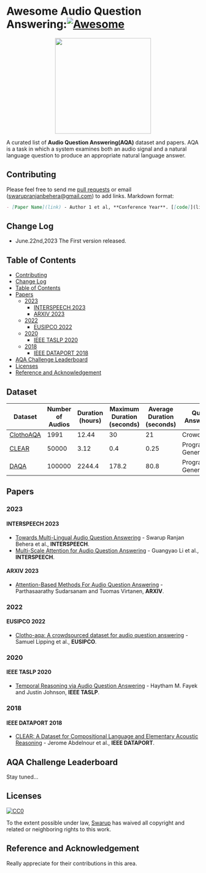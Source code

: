 # Awesome Audio Question Answering:[![Awesome](https://awesome.re/badge.svg)](https://awesome.re)

<p align="center">
  <img width="250" src="https://camo.githubusercontent.com/1131548cf666e1150ebd2a52f44776d539f06324/68747470733a2f2f63646e2e7261776769742e636f6d2f73696e647265736f726875732f617765736f6d652f6d61737465722f6d656469612f6c6f676f2e737667" "Awesome!">
</p>

A curated list of **Audio Question Answering(AQA)** dataset and papers. AQA is a task in which a system examines both an audio signal and a natural language question to produce an appropriate natural language answer.

## Contributing
Please feel free to send me [pull requests](https://github.com/swarupbehera/awesome-audio-question-answering/pulls) or email (swarupranjanbehera@gmail.com) to add links.
Markdown format:

```markdown
- [Paper Name](link) - Author 1 et al, **Conference Year**. [[code]](link)
```

## Change Log

- June.22nd,2023 The First version released.

## Table of Contents
  * [Contributing](#contributing)
  * [Change Log](#change-log)
  * [Table of Contents](#table-of-contents)
  * [Papers](#papers)
     * [2023](#2023)
        - [INTERSPEECH 2023](#INTERSPEECH-2023)
        - [ARXIV 2023](#ARXIV-2023)
     * [2022](#2022)
        - [EUSIPCO 2022](#EUSIPCO-2022)
     * [2020](#2020)
        - [IEEE TASLP 2020](#IEEE-TASLP-2020)
     * [2018](#2018)
        - [IEEE DATAPORT 2018](#IEEE-DATAPORT-2018)
  * [AQA Challenge Leaderboard](#aqa-challenge-leaderboard)
  * [Licenses](#licenses)
  * [Reference and Acknowledgement](#reference-and-acknowledgement)

## Dataset
| Dataset | Number of Audios | Duration (hours) | Maximum Duration (seconds) | Average Duration (seconds) | Question-Answer Source | Language | Number of Questions | Number of Answers | Training Set Size | Validation Set Size | Test Set Size |
|---------|-----------------|------------------|----------------------------|----------------------------|-----------------------|----------|---------------------|-------------------|-------------------|---------------------|----------------|
| [ClothoAQA](https://zenodo.org/record/6473207) | 1991 | 12.44 | 30 | 21 | Crowdsourced | English | 9153 | 830 | 1174 | 344 | 473 |
| [CLEAR](https://ieee-dataport.org/open-access/clear-dataset-compositional-language-and-elementary-acoustic-reasoning) | 50000 | 3.12 | 0.4 | 0.25 | Programmatically Generated | English | 130957 | 47 | 35000 | 7500 | 7500 |
| [DAQA](https://github.com/facebookresearch/daqa) | 100000 | 2244.4 | 178.2 | 80.8 | Programmatically Generated | English | 599294 | 36 | 80000 | 10000 | 10000 |

## Papers

### 2023

#### INTERSPEECH 2023
- [Towards Multi-Lingual Audio Question Answering](https://github.com/swarupbehera/mAQA) - Swarup Ranjan Behera et al., **INTERSPEECH**.
- [Multi-Scale Attention for Audio Question Answering](https://arxiv.org/abs/2305.17993) - Guangyao Li et al., **INTERSPEECH**.

#### ARXIV 2023
- [Attention-Based Methods For Audio Question Answering](https://arxiv.org/abs/2305.19769) - Parthasaarathy Sudarsanam and Tuomas Virtanen, **ARXIV**.

### 2022

#### EUSIPCO 2022
- [Clotho-aqa: A crowdsourced dataset for audio question answering](https://eurasip.org/Proceedings/Eusipco/Eusipco2022/pdfs/0001140.pdf) - Samuel Lipping et al., **EUSIPCO**.

### 2020

#### IEEE TASLP 2020
- [Temporal Reasoning via Audio Question Answering](https://ieeexplore.ieee.org/document/9145807) - Haytham M. Fayek and Justin Johnson, **IEEE TASLP**.

### 2018

#### IEEE DATAPORT 2018
- [CLEAR: A Dataset for Compositional Language and Elementary Acoustic Reasoning](https://arxiv.org/abs/1811.10561) - Jerome Abdelnour et al., **IEEE DATAPORT**.

## AQA Challenge Leaderboard
Stay tuned...

## Licenses

[![CC0](http://i.creativecommons.org/p/zero/1.0/88x31.png)](http://creativecommons.org/publicdomain/zero/1.0/)

To the extent possible under law, [Swarup](https://github.com/swarupbehera/) has waived all copyright and related or neighboring rights to this work.

## Reference and Acknowledgement


Really appreciate for their contributions in this area.
